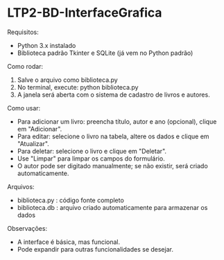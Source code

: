 # LTP2-BD-InterfaceGrafica

Requisitos:
- Python 3.x instalado
- Biblioteca padrão Tkinter e SQLite (já vem no Python padrão)

Como rodar:
1. Salve o arquivo como biblioteca.py
2. No terminal, execute:
    python biblioteca.py
3. A janela será aberta com o sistema de cadastro de livros e autores.

Como usar:
- Para adicionar um livro: preencha título, autor e ano (opcional), clique em "Adicionar".
- Para editar: selecione o livro na tabela, altere os dados e clique em "Atualizar".
- Para deletar: selecione o livro e clique em "Deletar".
- Use "Limpar" para limpar os campos do formulário.
- O autor pode ser digitado manualmente; se não existir, será criado automaticamente.

Arquivos:
- biblioteca.py : código fonte completo
- biblioteca.db : arquivo criado automaticamente para armazenar os dados

Observações:
- A interface é básica, mas funcional.
- Pode expandir para outras funcionalidades se desejar.
